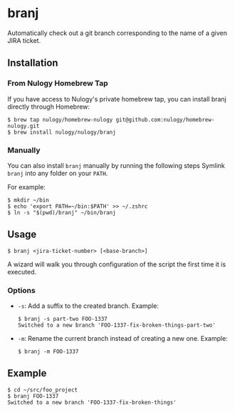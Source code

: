 # branj

Automatically check out a git branch corresponding to the name of a given JIRA ticket.

## Installation

### From Nulogy Homebrew Tap

If you have access to Nulogy's private homebrew tap, you can install branj
directly through Homebrew:

```shell
$ brew tap nulogy/homebrew-nulogy git@github.com:nulogy/homebrew-nulogy.git
$ brew install nulogy/nulogy/branj
```

### Manually

You can also install `branj` manually by running the following steps
Symlink `branj` into any folder on your `PATH`.

For example:

```shell
$ mkdir ~/bin
$ echo 'export PATH=~/bin:$PATH' >> ~/.zshrc
$ ln -s "$(pwd)/branj" ~/bin/branj
```

## Usage

```shell
$ branj <jira-ticket-number> [<base-branch>]
```

A wizard will walk you through configuration of the script the first time it is executed.

### Options

* `-s`: Add a suffix to the created branch. Example:
    ```shell
    $ branj -s part-two FOO-1337
    Switched to a new branch 'FOO-1337-fix-broken-things-part-two'
    ```
* `-m`: Rename the current branch instead of creating a new one. Example:
    ```shell
    $ branj -m FOO-1337
    ```

## Example

```shell
$ cd ~/src/foo_project
$ branj FOO-1337
Switched to a new branch 'FOO-1337-fix-broken-things'
```
